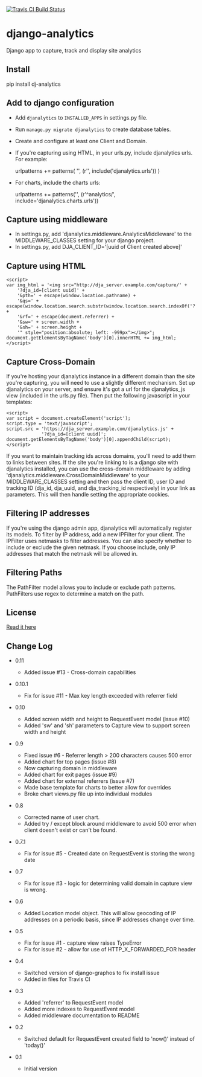 [![Travis CI Build Status](https://travis-ci.org/analytehealth/django-analytics.svg)](https://travis-ci.org/analytehealth/django-analytics)

django-analytics
================

Django app to capture, track and display site analytics

Install
-------
pip install dj-analytics

Add to django configuration
---------------------------
* Add `djanalytics` to `INSTALLED_APPS` in settings.py file.
* Run `manage.py migrate djanalytics` to create database tables.
* Create and configure at least one Client and Domain.
* If you're capturing using HTML, in your urls.py, include djanalytics urls. For example:

    urlpatterns += patterns(
        '',
        (r'', include('djanalytics.urls'))
    )

* For charts, include the charts urls:

    urlpatterns += patterns('', (r'^analytics/', include='djanalytics.charts.urls'))

Capture using middleware
--------------

* In settings.py, add 'djanalytics.middleware.AnalyticsMiddleware' to the MIDDLEWARE_CLASSES setting
for your django project.
* In settings.py, add DJA_CLIENT_ID='[uuid of Client created above]'

Capture using HTML
------------------

    <script>
    var img_html = '<img src="http://dja_server.example.com/capture/' +
        '?dja_id=[client uuid]' +
        '&pth=' + escape(window.location.pathname) +
        '&qs=' + escape(window.location.search.substr(window.location.search.indexOf('?')+1)) +
        '&rf=' + escape(document.referrer) +
        '&sw=' + screen.width +
        '&sh=' + screen.height +
        '" style="position:absolute; left: -999px"></img>";
    document.getElementsByTagName('body')[0].innerHTML += img_html;
    </script>

Capture Cross-Domain
--------------------
If you're hosting your djanalytics instance in a different domain than the site you're capturing,
you will need to use a slightly different mechanism. Set up djanalytics on your server, and ensure
it's got a url for the djanalytics_js view (included in the urls.py file). Then put the following
javascript in your templates:

    <script>
    var script = document.createElement('script');
    script.type = 'text/javascript';
    script.src = 'https://dja_server.example.com/djanalytics.js' +
                 '?dja_id=[client uuid]';
    document.getElementsByTagName('body')[0].appendChild(script);
    </script>

If you want to maintain tracking ids across domains, you'll need to add them to links between sites.
If the site you're linking to is a django site with djanalytics installed, you can use the
cross-domain middleware by adding 'djanalytics.middleware.CrossDomainMiddleware' to your
MIDDLEWARE_CLASSES setting and then pass the client ID, user ID and tracking ID (dja_id, dja_uuid,
and dja_tracking_id respectively) in your link as parameters. This will then handle setting the
appropriate cookies.

Filtering IP addresses
----------------------

If you're using the django admin app, djanalytics will automatically register its models. To filter
by IP address, add a new IPFilter for your client. The IPFilter uses netmasks to filter addresses. You
can also specify whether to include or exclude the given netmask. If you choose include, only IP
addresses that match the netmask will be allowed in.

Filtering Paths
---------------

The PathFilter model allows you to include or exclude path patterns. PathFilters use regex to determine
a match on the path.

License
-------
[Read it here](https://raw.githubusercontent.com/analytehealth/django-analytics/master/LICENSE)

Change Log
----------
- 0.11
  - Added issue #13 - Cross-domain capabilities

- 0.10.1
  - Fix for issue #11 - Max key length exceeded with referrer field

- 0.10
  - Added screen width and height to RequestEvent model (issue #10)
  - Added 'sw' and 'sh' parameters to Capture view to support screen width and height

- 0.9
  - Fixed issue #6 - Referrer length > 200 characters causes 500 error
  - Added chart for top pages (issue #8)
  - Now capturing domain in middleware
  - Added chart for exit pages (issue #9)
  - Added chart for external referrers (issue #7)
  - Made base template for charts to better allow for overrides
  - Broke chart views.py file up into individual modules

- 0.8
  - Corrected name of user chart.
  - Added try / except block around middleware to avoid 500 error when
    client doesn't exist or can't be found.

- 0.7.1
  - Fix for issue #5 - Created date on RequestEvent is storing the wrong date

- 0.7
  - Fix for issue #3 - logic for determining valid domain in capture view is wrong.

- 0.6
  - Added Location model object. This will allow geocoding of IP addresses on a periodic basis,
    since IP addresses change over time.
 
- 0.5
  - Fix for issue #1 - capture view raises TypeError
  - Fix for issue #2 - allow for use of HTTP_X_FORWARDED_FOR header

- 0.4
  - Switched version of django-graphos to fix install issue
  - Added in files for Travis CI

- 0.3
  - Added 'referrer' to RequestEvent model
  - Added more indexes to RequestEvent model
  - Added middleware documentation to README

- 0.2
  - Switched default for RequestEvent created field to 'now()' instead of 'today()'

- 0.1
  - Initial version

